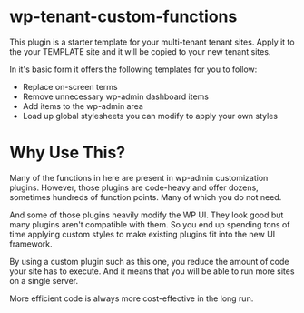 # wp-tenant-custom-functions
This plugin is a starter template for your multi-tenant tenant sites.
Apply it to the your TEMPLATE site and it will be copied to your new tenant sites.

In it's basic form it offers the following templates for you to follow:

- Replace on-screen terms
- Remove unnecessary wp-admin dashboard items
- Add items to the wp-admin area
- Load up global stylesheets you can modify to apply your own styles

# Why Use This?
Many of the functions in here are present in wp-admin customization plugins.
However, those plugins are code-heavy and offer dozens, sometimes hundreds of function points.
Many of which you do not need.

And some of those plugins heavily modify the WP UI.  They look good but many plugins 
aren't compatible with them.  So you end up spending tons of time applying custom styles 
to make existing plugins fit into the new UI framework.

By using a custom plugin such as this one, you reduce the amount of code your site has to execute.
And it means that you will be able to run more sites on a single server.

More efficient code is always more cost-effective in the long run.
